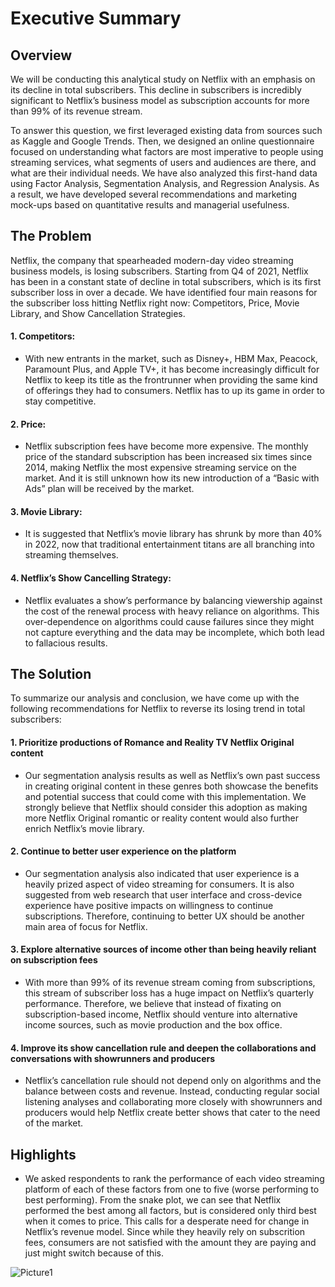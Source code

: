 # Executive Summary

## Overview 
We will be conducting this analytical study on Netflix with an emphasis on its decline in total subscribers. This decline in subscribers is incredibly significant to Netflix’s business model as subscription accounts for more than 99% of its revenue stream. 

To answer this question, we first leveraged existing data from sources such as Kaggle and Google Trends. Then, we designed an online questionnaire focused on understanding what factors are most imperative to people using streaming services, what segments of users and audiences are there, and what are their individual needs. We have also analyzed this first-hand data using Factor Analysis, Segmentation Analysis, and Regression Analysis. As a result, we have developed several recommendations and marketing mock-ups based on quantitative results and managerial usefulness.  
 
## The Problem
Netflix, the company that spearheaded modern-day video streaming business models, is losing subscribers. Starting from Q4 of 2021, Netflix has been in a constant state of decline in total subscribers, which is its first subscriber loss in over a decade. We have identified four main reasons for the subscriber loss hitting Netflix right now: Competitors, Price, Movie Library, and Show Cancellation Strategies.   
 #### 1.	Competitors: 
 - With new entrants in the market, such as Disney+, HBM Max, Peacock, Paramount Plus, and Apple TV+, it has become increasingly difficult for Netflix to keep its title as the frontrunner when providing the same kind of offerings they had to consumers. Netflix has to up its game in order to stay competitive. 
 #### 2.	Price: 
 - Netflix subscription fees have become more expensive. The monthly price of the standard subscription has been increased six times since 2014, making Netflix the most expensive streaming service on the market. And it is still unknown how its new introduction of a “Basic with Ads” plan will be received by the market. 
 #### 3.	Movie Library: 
 - It is suggested that Netflix’s movie library has shrunk by more than 40% in 2022, now that traditional entertainment titans are all branching into streaming themselves. 
 #### 4.	Netflix’s Show Cancelling Strategy:
 - Netflix evaluates a show’s performance by balancing viewership against the cost of the renewal process with heavy reliance on algorithms. This over-dependence on algorithms could cause failures since they might not capture everything and the data may be incomplete, which both lead to fallacious results.

## The Solution 
To summarize our analysis and conclusion, we have come up with the following recommendations for Netflix to reverse its losing trend in total subscribers: 
#### 1.	Prioritize productions of Romance and Reality TV Netflix Original content 
   - Our segmentation analysis results as well as Netflix’s own past success in creating original content in these genres both showcase the benefits and potential success that could come with this implementation. We strongly believe that Netflix should consider this adoption as making more Netflix Original romantic or reality content would also further enrich Netflix’s movie library.  
#### 2.	Continue to better user experience on the platform
   - Our segmentation analysis also indicated that user experience is a heavily prized aspect of video streaming for consumers. It is also suggested from web research that user interface and cross-device experience have positive impacts on willingness to continue subscriptions. Therefore, continuing to better UX should be another main area of focus for Netflix. 
#### 3.	Explore alternative sources of income other than being heavily reliant on subscription fees 
   - With more than 99% of its revenue stream coming from subscriptions, this stream of subscriber loss has a huge impact on Netflix’s quarterly performance. Therefore, we believe that instead of fixating on subscription-based income, Netflix should venture into alternative income sources, such as movie production and the box office.
#### 4.	Improve its show cancellation rule and deepen the collaborations and conversations with showrunners and producers 
   - Netflix’s cancellation rule should not depend only on algorithms and the balance between costs and revenue. Instead, conducting regular social listening analyses and collaborating more closely with showrunners and producers would help Netflix create better shows that cater to the need of the market. 

## Highlights 
- We asked respondents to rank the performance of each video streaming platform of each of these factors from one to five (worse performing to best performing). From the snake plot, we can see that Netflix performed the best among all factors, but is considered only third best when it comes to price. This calls for a desperate need for change in Netflix’s revenue model. Since while they heavily rely on subscrition fees, consumers are not satisfied with the amount they are paying and just might switch because of this. 

![Picture1](https://user-images.githubusercontent.com/95270132/227630987-7bf47759-8eb5-4508-9365-24fba00b5627.png)
